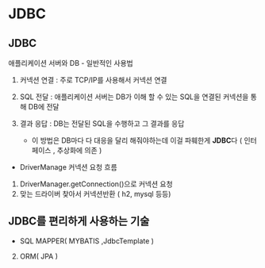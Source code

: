 # JDBC

##  JDBC 


애플리케이션 서버와 DB - 일반적인 사용법

1. 커넥션 연결 : 주로 TCP/IP를 사용해서 커넥션 연결
2. SQL 전달 : 애플리케이션 서버는 DB가 이해 할 수 있는 SQL을 연결된 커넥션을 통해 DB에 전달
3. 결과 응답 : DB는 전달된 SQL을 수행하고 그 결과를 응답

    - 이 방법은 DB마다 다 대응을 달리 해줘야하는데 이걸 파훼한게 **JDBC**다 ( 인터페이스 , 추상화에 의존 )

- DriverManage 커넥션 요청 흐름

1. DriverManager.getConnection()으로 커넥션 요청 
2. 맞는 드라이버 찾아서 커넥션반환 ( h2, mysql 등등)


## JDBC를 편리하게 사용하는 기술

-  SQL MAPPER( MYBATIS ,JdbcTemplate )

2. ORM( JPA )
